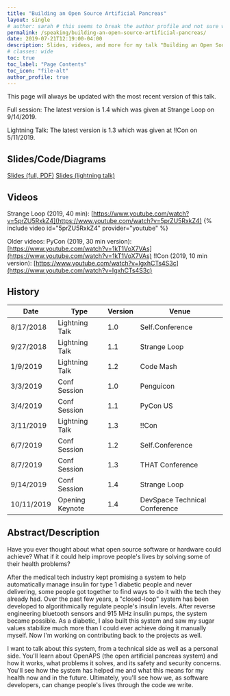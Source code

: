 ```yaml
---
title: "Building an Open Source Artificial Pancreas"
layout: single
# author: sarah # this seems to break the author profile and not sure why yet
permalink: /speaking/building-an-open-source-artificial-pancreas/
date: 2019-07-21T12:19:00-04:00
description: Slides, videos, and more for my talk "Building an Open Source Artificial Pancreas"
# classes: wide
toc: true
toc_label: "Page Contents"
toc_icon: "file-alt"
author_profile: true
---
```


This page will always be updated with the most recent version of this talk. 

Full session: The latest version is 1.4 which was given at Strange Loop on 9/14/2019.

Lightning Talk: The latest version is 1.3 which was given at !!Con on 5/11/2019.

## Slides/Code/Diagrams

[Slides (full, PDF)](https://github.com/geekygirlsarah/talk-building_open_source_artificial_pancreas/raw/master/Building%20an%20Open%20Source%20Artificial%20Pancreas%20(long%20session).pdf) 
[Slides (lightning talk)](https://slides.com/geekygirlsarah/i-built-an-artificial-pancreas#/live)

## Videos

Strange Loop (2019, 40 min): [https://www.youtube.com/watch?v=5prZU5RxkZ4](https://www.youtube.com/watch?v=5prZU5RxkZ4)
{% include video id="5prZU5RxkZ4" provider="youtube" %}

Older videos:
PyCon (2019, 30 min version): [https://www.youtube.com/watch?v=1kT1VoX7VAs](https://www.youtube.com/watch?v=1kT1VoX7VAs)
!!Con (2019, 10 min version): [https://www.youtube.com/watch?v=IgxhCTs4S3c](https://www.youtube.com/watch?v=IgxhCTs4S3c)


## History

Date       | Type            | Version | Venue
---------- | --------------- | ------- | ------
8/17/2018  | Lightning Talk  | 1.0     | Self.Conference
9/27/2018  | Lightning Talk  | 1.1     | Strange Loop
1/9/2019   | Lightning Talk  | 1.2     | Code Mash
3/3/2019   | Conf Session    | 1.0     | Penguicon
3/4/2019   | Conf Session    | 1.1     | PyCon US
3/11/2019  | Lightning Talk  | 1.3     | !!Con
6/7/2019   | Conf Session    | 1.2     | Self.Conference
8/7/2019   | Conf Session    | 1.3     | THAT Conference
9/14/2019  | Conf Session    | 1.4     | Strange Loop
10/11/2019 | Opening Keynote | 1.4     | DevSpace Technical Conference

## Abstract/Description

Have you ever thought about what open source software or hardware could achieve? What if it could help improve people's 
lives by solving some of their health problems?

After the medical tech industry kept promising a system to help automatically manage insulin for type 1 diabetic people 
and never delivering, some people got together to find ways to do it with the tech they already had. Over the past few 
years, a "closed-loop" system has been developed to algorithmically regulate people's insulin levels. After reverse 
engineering bluetooth sensors and 915 MHz insulin pumps, the system became possible. As a diabetic, I also built this 
system and saw my sugar values stabilize much more than I could ever achieve doing it manually myself. Now I'm working 
on contributing back to the projects as well.

I want to talk about this system, from a technical side as well as a personal side. You'll learn about OpenAPS (the 
open artificial pancreas system) and how it works, what problems it solves, and its safety and security concerns. 
You'll see how the system has helped me and what this means for my health now and in the future. Ultimately, you'll see 
how we, as software developers, can change people's lives through the code we write.

<!-- ## Talk Outline

...

## Transcript

...

-->